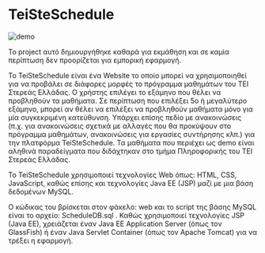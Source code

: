 # TeiSteSchedule

![demo](https://github.com/DsTyM/TeiSteSchedule/blob/master/demo.gif?raw=true)

Το project αυτό δημιουργήθηκε καθαρά για εκμάθηση και σε 
καμία περίπτωση δεν προορίζεται για εμπορική εφαρμογή.


Το TeiSteSchedule είναι ένα Website το οποίο μπορεί να 
χρησιμοποιηθεί για να προβάλει σε διάφορες μορφές το 
πρόγραμμα μαθημάτων του ΤΕΙ Στερεάς Ελλάδας.
Ο χρήστης επιλέγει το εξάμηνο που θέλει να προβληθούν τα 
μαθήματα. Σε περίπτωση που επιλέξει 5ο ή μεγαλύτερο εξάμηνο, 
μπορεί αν θέλει να επιλέξει να προβληθούν μαθήματα μόνο 
για μία συγκεκριμένη κατεύθυνση.
Υπάρχει επίσης πεδίο με ανακοινώσεις (π.χ. για ανακοινώσεις 
σχετικά με αλλαγές που θα προκύψουν στο πρόγραμμα 
μαθημάτων, ανακοινώσεις για εργασίες συντήρησης κλπ.) για 
την πλατφόρμα TeiSteSchedule.
Τα μαθήματα που περιέχει ως demo είναι αληθινά
παραδείγματα που διδάχτηκαν στο τμήμα Πληροφορικής 
του ΤΕΙ Στερεάς Ελλάδας.

Το TeiSteSchedule χρησιμοποιεί τεχνολογίες Web όπως: 
HTML, CSS, JavaScript, καθώς επίσης και τεχνολογίες 
Java EE (JSP) μαζί με μια βάση δεδομένων MySQL. 


Ο κώδικας του βρίσκεται στον φάκελο: web
και το script της βάσης MySQL είναι το αρχείο:
ScheduleDB.sql .
Καθώς χρησιμοποιεί τεχνολογίες JSP (Java EE), χρειάζεται έναν
Java EE Application Server (όπως τον GlassFish) ή
έναν Java Servlet Container (όπως τον Apache Tomcat)
για να τρέξει η εφαρμογή.
